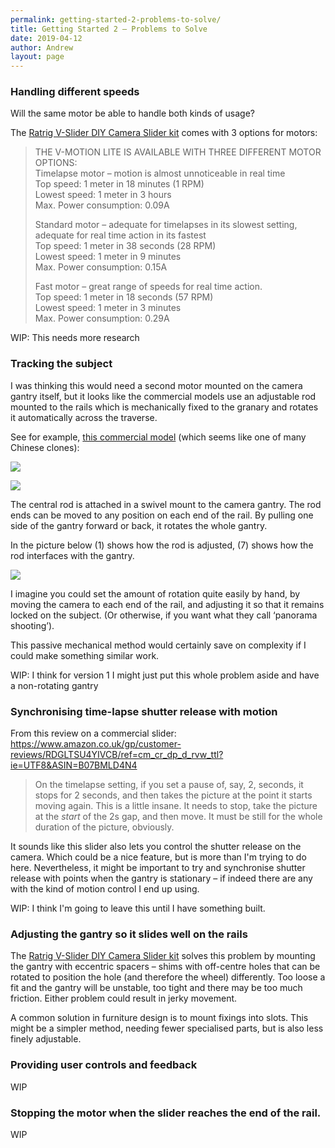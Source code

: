 ```yaml
---
permalink: getting-started-2-problems-to-solve/
title: Getting Started 2 – Problems to Solve
date: 2019-04-12
author: Andrew
layout: page
---
```


### Handling different speeds
Will the same motor be able to handle both kinds of usage?

The [Ratrig V-Slider DIY Camera Slider kit](https://ooznest.co.uk/product/v-slider-diy-camera-slider/?attribute_pa_v-slider-length=35cm&attribute_pa_v-slider-leg-kit=no-leg-kit&attribute_pa_v-motion-lite=no-v-motion-lite&gclid=EAIaIQobChMI3Zi-9r6i4QIVCJztCh30qAxvEAQYASABEgLAe_D_BwE) comes with 3 options for motors:


> THE V-MOTION LITE IS AVAILABLE WITH THREE DIFFERENT MOTOR OPTIONS:  
> Timelapse motor – motion is almost unnoticeable in real time  
> Top speed: 1 meter in 18 minutes (1 RPM)  
> Lowest speed: 1 meter in 3 hours  
> Max. Power consumption: 0.09A  
>   
> Standard motor – adequate for timelapses in its slowest setting, adequate for real time action in its fastest   
> Top speed: 1 meter in 38 seconds (28 RPM)  
> Lowest speed: 1 meter in 9 minutes  
> Max. Power consumption: 0.15A  
>   
> Fast motor – great range of speeds for real time action.   
> Top speed: 1 meter in 18 seconds (57 RPM)  
> Lowest speed: 1 meter in 3 minutes  
> Max. Power consumption: 0.29A  

WIP: This needs more research


### Tracking the subject
I was thinking this would need a second motor mounted on the camera gantry itself, but it looks like the commercial models use an adjustable rod mounted to the rails which is mechanically fixed to the granary and rotates it automatically across the traverse.

See for example, [this commercial model](https://www.amazon.co.uk/Motorized-centimeter-Time-lapse-Camecord-Photography/dp/B07D55FZFW?ref_=fsclp_pl_dp_8) (which seems like one of many Chinese clones):

![]({{site.baseurl}}/assets/71-b6ihMN1L._SL1500_.jpg)

![]({{site.baseurl}}/assets/71AX-0GRitL._SL1500_.jpg)


The central rod is attached in a swivel mount to the camera gantry. The rod ends can be moved to any position on each end of the rail. By pulling one side of the gantry forward or back, it rotates the whole gantry.

In the picture below (1) shows how the rod is adjusted, (7) shows how the rod interfaces with the gantry.

![]({{site.baseurl}}/assets/71I+bMzPbNL._SL1500_.jpg)


I imagine you could set the amount of rotation quite easily by hand, by moving the camera to each end of the rail, and adjusting it so that it remains locked on the subject. (Or otherwise, if you want what they call ‘panorama shooting’).

This passive mechanical method would certainly save on complexity if I could make something similar work.

WIP: I think for version 1 I might just put this whole problem aside and have a non-rotating gantry

### Synchronising time-lapse shutter release with motion

From this review on a commercial slider:  <https://www.amazon.co.uk/gp/customer-reviews/RDGLTSU4YIVCB/ref=cm_cr_dp_d_rvw_ttl?ie=UTF8&ASIN=B07BMLD4N4>

> On the timelapse setting, if you set a pause of, say, 2, seconds, it stops for 2 seconds, and then takes the picture at the point it starts moving again. This is a little insane. It needs to stop, take the picture at the *start* of the 2s gap, and then move. It must be still for the whole duration of the picture, obviously.

It sounds like this slider also lets you control the shutter release on the camera. Which could be a nice feature, but is more than I'm trying to do here. Nevertheless, it might be important to try and synchronise shutter release with points when the gantry is stationary – if indeed there are any with the kind of motion control I end up using.

WIP: I think I'm going to leave this until I have something built.



### Adjusting the gantry so it slides well on the rails

The [Ratrig V-Slider DIY Camera Slider kit](https://ooznest.co.uk/product/v-slider-diy-camera-slider/?attribute_pa_v-slider-length=35cm&attribute_pa_v-slider-leg-kit=no-leg-kit&attribute_pa_v-motion-lite=no-v-motion-lite&gclid=EAIaIQobChMI3Zi-9r6i4QIVCJztCh30qAxvEAQYASABEgLAe_D_BwE) solves this problem by mounting the gantry with eccentric spacers – shims with off-centre holes that can be rotated to position the hole (and therefore the wheel) differently. Too loose a fit and the gantry will be unstable, too tight and there may be too much friction. Either problem could result in jerky movement.

A common solution in furniture design is to mount fixings into slots. This might be a simpler method, needing fewer specialised parts, but is also less finely adjustable.


### Providing user controls and feedback

WIP


### Stopping the motor when the slider reaches the end of the rail.


WIP

<!--

Parts

Timing belt and pulley
https://learn.adafruit.com/bluetooth-motorized-camera-slider/overview
> A GT2 timing pulley mounted to the stepper motor and a radial ball bearing allows a GT2 timing belt to pull the platform across the support slide rail.   

https://www.adafruit.com/product/1184
Timing Belt GT2 Profile - 2mm pitch - 6mm wide 1164mm long (582 teeth on a 2mm tooth pitch)

![](Camera%20Slider%20page%201/gt2tooth.jpg)

#Camera Slider#
 -->
